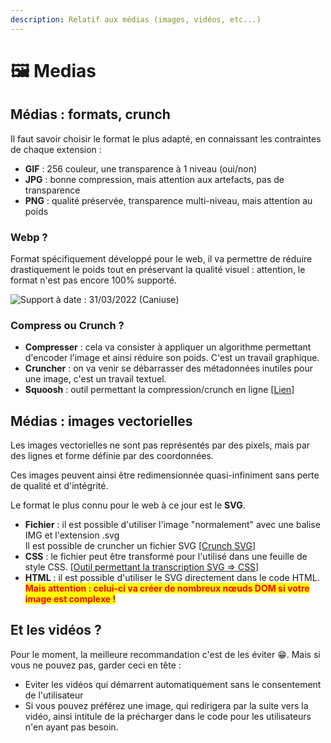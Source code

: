 ```yaml
---
description: Relatif aux médias (images, vidéos, etc...)
---
```


# 🖼 Medias

## Médias : formats, crunch

Il faut savoir choisir le format le plus adapté, en connaissant les contraintes de chaque extension :&#x20;

* **GIF** : 256 couleur, une transparence à 1 niveau (oui/non)
* **JPG** : bonne compression, mais attention aux artefacts, pas de transparence
* **PNG** : qualité préservée, transparence multi-niveau, mais attention au poids

### Webp ?

Format spécifiquement développé pour le web, il va permettre de réduire drastiquement le poids tout en préservant la qualité visuel : attention, le format n'est pas encore 100% supporté.

![Support à date : 31/03/2022 (Caniuse)](<../../.gitbook/assets/2022-03-31 11\_28\_44-\_webp\_ \_ Can I use... Support tables for HTML5, CSS3, etc.png>)

### Compress ou Crunch ?

* **Compresser** : cela va consister à appliquer un algorithme permettant d'encoder l'image et ainsi réduire son poids. C'est un travail graphique.
* **Cruncher** : on va venir se débarrasser des métadonnées inutiles pour une image, c'est un travail textuel.
* **Squoosh** : outil permettant la compression/crunch en ligne \[[Lien](https://squoosh.app)]

## Médias : images vectorielles

Les images vectorielles ne sont pas représentés par des pixels, mais par des lignes et forme définie par des coordonnées.

Ces images peuvent ainsi être redimensionnée quasi-infiniment sans perte de qualité et d'intégrité.

Le format le plus connu pour le web à ce jour est le **SVG**.

* **Fichier** : il est possible d'utiliser l'image "normalement" avec une balise IMG et l'extension .svg\
  Il est possible de cruncher un fichier SVG \[[Crunch SVG](https://vecta.io/nano)]
* **CSS** : le fichier peut être transformé pour l'utilisé dans une feuille de style CSS. \[[Outil permettant la transcription SVG => CSS](https://yoksel.github.io/url-encoder/)]
* **HTML** : il est possible d'utiliser le SVG directement dans le code HTML. <mark style="color:red;">**Mais attention : celui-ci va créer de nombreux nœuds DOM si votre image est complexe !**</mark>

## Et les vidéos ?

Pour le moment, la meilleure recommandation c'est de les éviter 😁. Mais si vous ne pouvez pas, garder ceci en tête :&#x20;

* Eviter les vidéos qui démarrent automatiquement sans le consentement de l'utilisateur
* Si vous pouvez préférez une image, qui redirigera par la suite vers la vidéo, ainsi intitule de la précharger dans le code pour les utilisateurs n'en ayant pas besoin.
